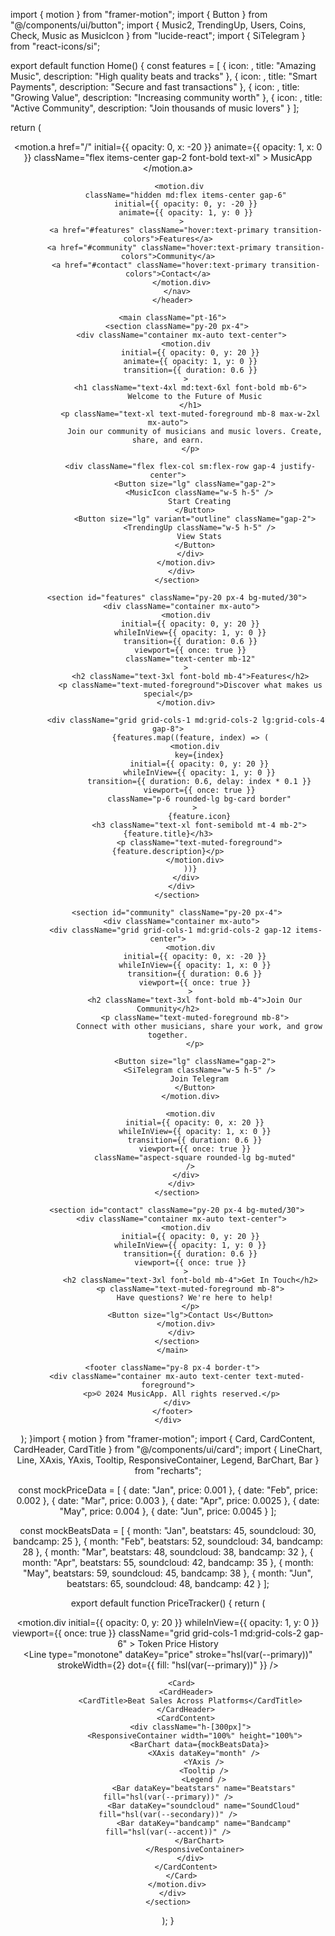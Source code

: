 
import { motion } from "framer-motion";
import { Button } from "@/components/ui/button";
import { 
  Music2, 
  TrendingUp, 
  Users, 
  Coins,
  Check,
  Music as MusicIcon
} from "lucide-react";
import { SiTelegram } from "react-icons/si";

export default function Home() {
  const features = [
    {
      icon: <Music2 className="w-12 h-12 text-primary" />,
      title: "Amazing Music",
      description: "High quality beats and tracks"
    },
    {
      icon: <Coins className="w-12 h-12 text-primary" />,
      title: "Smart Payments",
      description: "Secure and fast transactions"
    },
    {
      icon: <TrendingUp className="w-12 h-12 text-primary" />,
      title: "Growing Value",
      description: "Increasing community worth"
    },
    {
      icon: <Users className="w-12 h-12 text-primary" />,
      title: "Active Community",
      description: "Join thousands of music lovers"
    }
  ];

  return (
    <div className="min-h-screen bg-background">
      <header className="fixed top-0 w-full z-50 bg-background/95 backdrop-blur supports-[backdrop-filter]:bg-background/60 border-b border-border">
        <nav className="container mx-auto px-4 h-16 flex items-center justify-between">
          <motion.a 
            href="/"
            initial={{ opacity: 0, x: -20 }}
            animate={{ opacity: 1, x: 0 }}
            className="flex items-center gap-2 font-bold text-xl"
          >
            <MusicIcon className="w-6 h-6 text-primary" />
            MusicApp
          </motion.a>

          <motion.div 
            className="hidden md:flex items-center gap-6"
            initial={{ opacity: 0, y: -20 }}
            animate={{ opacity: 1, y: 0 }}
          >
            <a href="#features" className="hover:text-primary transition-colors">Features</a>
            <a href="#community" className="hover:text-primary transition-colors">Community</a>
            <a href="#contact" className="hover:text-primary transition-colors">Contact</a>
          </motion.div>
        </nav>
      </header>

      <main className="pt-16">
        <section className="py-20 px-4">
          <div className="container mx-auto text-center">
            <motion.div
              initial={{ opacity: 0, y: 20 }}
              animate={{ opacity: 1, y: 0 }}
              transition={{ duration: 0.6 }}
            >
              <h1 className="text-4xl md:text-6xl font-bold mb-6">
                Welcome to the Future of Music
              </h1>
              <p className="text-xl text-muted-foreground mb-8 max-w-2xl mx-auto">
                Join our community of musicians and music lovers. Create, share, and earn.
              </p>

              <div className="flex flex-col sm:flex-row gap-4 justify-center">
                <Button size="lg" className="gap-2">
                  <MusicIcon className="w-5 h-5" />
                  Start Creating
                </Button>
                <Button size="lg" variant="outline" className="gap-2">
                  <TrendingUp className="w-5 h-5" />
                  View Stats
                </Button>
              </div>
            </motion.div>
          </div>
        </section>

        <section id="features" className="py-20 px-4 bg-muted/30">
          <div className="container mx-auto">
            <motion.div
              initial={{ opacity: 0, y: 20 }}
              whileInView={{ opacity: 1, y: 0 }}
              transition={{ duration: 0.6 }}
              viewport={{ once: true }}
              className="text-center mb-12"
            >
              <h2 className="text-3xl font-bold mb-4">Features</h2>
              <p className="text-muted-foreground">Discover what makes us special</p>
            </motion.div>

            <div className="grid grid-cols-1 md:grid-cols-2 lg:grid-cols-4 gap-8">
              {features.map((feature, index) => (
                <motion.div
                  key={index}
                  initial={{ opacity: 0, y: 20 }}
                  whileInView={{ opacity: 1, y: 0 }}
                  transition={{ duration: 0.6, delay: index * 0.1 }}
                  viewport={{ once: true }}
                  className="p-6 rounded-lg bg-card border"
                >
                  {feature.icon}
                  <h3 className="text-xl font-semibold mt-4 mb-2">{feature.title}</h3>
                  <p className="text-muted-foreground">{feature.description}</p>
                </motion.div>
              ))}
            </div>
          </div>
        </section>

        <section id="community" className="py-20 px-4">
          <div className="container mx-auto">
            <div className="grid grid-cols-1 md:grid-cols-2 gap-12 items-center">
              <motion.div
                initial={{ opacity: 0, x: -20 }}
                whileInView={{ opacity: 1, x: 0 }}
                transition={{ duration: 0.6 }}
                viewport={{ once: true }}
              >
                <h2 className="text-3xl font-bold mb-4">Join Our Community</h2>
                <p className="text-muted-foreground mb-8">
                  Connect with other musicians, share your work, and grow together.
                </p>
                
                <Button size="lg" className="gap-2">
                  <SiTelegram className="w-5 h-5" />
                  Join Telegram
                </Button>
              </motion.div>

              <motion.div
                initial={{ opacity: 0, x: 20 }}
                whileInView={{ opacity: 1, x: 0 }}
                transition={{ duration: 0.6 }}
                viewport={{ once: true }}
                className="aspect-square rounded-lg bg-muted"
              />
            </div>
          </div>
        </section>

        <section id="contact" className="py-20 px-4 bg-muted/30">
          <div className="container mx-auto text-center">
            <motion.div
              initial={{ opacity: 0, y: 20 }}
              whileInView={{ opacity: 1, y: 0 }}
              transition={{ duration: 0.6 }}
              viewport={{ once: true }}
            >
              <h2 className="text-3xl font-bold mb-4">Get In Touch</h2>
              <p className="text-muted-foreground mb-8">
                Have questions? We're here to help!
              </p>
              <Button size="lg">Contact Us</Button>
            </motion.div>
          </div>
        </section>
      </main>

      <footer className="py-8 px-4 border-t">
        <div className="container mx-auto text-center text-muted-foreground">
          <p>© 2024 MusicApp. All rights reserved.</p>
        </div>
      </footer>
    </div>
  );
}import { motion } from "framer-motion";
import { Card, CardContent, CardHeader, CardTitle } from "@/components/ui/card";
import { LineChart, Line, XAxis, YAxis, Tooltip, ResponsiveContainer, Legend, BarChart, Bar } from "recharts";

const mockPriceData = [
  { date: "Jan", price: 0.001 },
  { date: "Feb", price: 0.002 },
  { date: "Mar", price: 0.003 },
  { date: "Apr", price: 0.0025 },
  { date: "May", price: 0.004 },
  { date: "Jun", price: 0.0045 }
];

const mockBeatsData = [
  { month: "Jan", beatstars: 45, soundcloud: 30, bandcamp: 25 },
  { month: "Feb", beatstars: 52, soundcloud: 34, bandcamp: 28 },
  { month: "Mar", beatstars: 48, soundcloud: 38, bandcamp: 32 },
  { month: "Apr", beatstars: 55, soundcloud: 42, bandcamp: 35 },
  { month: "May", beatstars: 59, soundcloud: 45, bandcamp: 38 },
  { month: "Jun", beatstars: 65, soundcloud: 48, bandcamp: 42 }
];

export default function PriceTracker() {
  return (
    <section className="py-12">
      <div className="container mx-auto px-4">
        <motion.div 
          initial={{ opacity: 0, y: 20 }}
          whileInView={{ opacity: 1, y: 0 }}
          viewport={{ once: true }}
          className="grid grid-cols-1 md:grid-cols-2 gap-6"
        >
          <Card>
            <CardHeader>
              <CardTitle>Token Price History</CardTitle>
            </CardHeader>
            <CardContent>
              <div className="h-[300px]">
                <ResponsiveContainer width="100%" height="100%">
                  <LineChart data={mockPriceData}>
                    <XAxis dataKey="date" />
                    <YAxis />
                    <Tooltip />
                    <Legend />
                    <Line 
                      type="monotone" 
                      dataKey="price" 
                      stroke="hsl(var(--primary))" 
                      strokeWidth={2}
                      dot={{ fill: "hsl(var(--primary))" }}
                    />
                  </LineChart>
                </ResponsiveContainer>
              </div>
            </CardContent>
          </Card>

          <Card>
            <CardHeader>
              <CardTitle>Beat Sales Across Platforms</CardTitle>
            </CardHeader>
            <CardContent>
              <div className="h-[300px]">
                <ResponsiveContainer width="100%" height="100%">
                  <BarChart data={mockBeatsData}>
                    <XAxis dataKey="month" />
                    <YAxis />
                    <Tooltip />
                    <Legend />
                    <Bar dataKey="beatstars" name="Beatstars" fill="hsl(var(--primary))" />
                    <Bar dataKey="soundcloud" name="SoundCloud" fill="hsl(var(--secondary))" />
                    <Bar dataKey="bandcamp" name="Bandcamp" fill="hsl(var(--accent))" />
                  </BarChart>
                </ResponsiveContainer>
              </div>
            </CardContent>
          </Card>
        </motion.div>
      </div>
    </section>
  );
}
